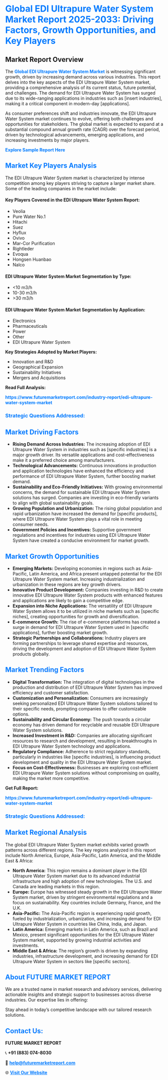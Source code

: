 <h1 style="color: #007BFF;">Global EDI Ultrapure Water System Market Report 2025-2033: Driving Factors, Growth Opportunities, and Key Players</h1>

<section id="overview">
<h2>Market Report Overview</h2>
<p>The <a href="https://www.futuremarketreport.com/industry-report/edi-ultrapure-water-system-market" style="color: #007BFF; text-decoration: none;"><strong>Global EDI Ultrapure Water System Market</strong></a> is witnessing significant growth, driven by increasing demand across various industries. This report delves into the key aspects of the EDI Ultrapure Water System market, providing a comprehensive analysis of its current status, future potential, and challenges. The demand for EDI Ultrapure Water System has surged due to its wide-ranging applications in industries such as [insert industries], making it a critical component in modern-day [applications].</p>
<p>As consumer preferences shift and industries innovate, the EDI Ultrapure Water System market continues to evolve, offering both challenges and opportunities for stakeholders. The global market is expected to expand at a substantial compound annual growth rate (CAGR) over the forecast period, driven by technological advancements, emerging applications, and increasing investments by major players.</p>
</section>

<section id="overview">
<p><a href="https://www.futuremarketreport.com/request-sample/reportId=127672" style="color: #007BFF; text-decoration: none;"><strong>Explore Sample Report Here</strong></a></p>
</section>

<section id="key-players">
<h2 style="color: #007BFF;">Market Key Players Analysis</h2>
<p>The EDI Ultrapure Water System market is characterized by intense competition among key players striving to capture a larger market share. Some of the leading companies in the market include:</p>
<h4>Key Players Covered in the EDI Ultrapure Water System Report:</h4>
<ul><li>Veolia</li><li>Pure Water No.1</li><li>Hitachi</li><li>Suez</li><li>Hyflux</li><li>Ovivo</li><li>Mar-Cor Purification</li><li>Rightleder</li><li>Evoqua</li><li>Hongsen Huanbao</li><li>Nalco</li></ul>
<h4>EDI Ultrapure Water System Market Segmentation by Type:</h4>
<ul><li>&lt;10 m3/h</li><li>10-30 m3/h</li><li>&gt;30 m3/h</li></ul>

<h4>EDI Ultrapure Water System Market Segmentation by Application:</h4>
<ul><li>Electronics</li><li>Pharmaceuticals</li><li>Power</li><li>Other</li><li>EDI Ultrapure Water System</li></ul>
<p><strong>Key Strategies Adopted by Market Players:</strong></p>
<ul>
<li>Innovation and R&D</li>
<li>Geographical Expansion</li>
<li>Sustainability Initiatives</li>
<li>Mergers and Acquisitions</li>
</ul>
</section>

<section>
<p><strong>Read Full Analysis: </strong></p><a href="https://www.futuremarketreport.com/industry-report/edi-ultrapure-water-system-market" style="color: #007BFF; text-decoration: none;"><strong>https://www.futuremarketreport.com/industry-report/edi-ultrapure-water-system-market</strong></a>
<h3 style="color: #007BFF;">Strategic Questions Addressed:</h3>
</section>

<section id="driving-factors">
<h2 style="color: #007BFF;">Market Driving Factors</h2>
<ul>
<li><strong>Rising Demand Across Industries:</strong> The increasing adoption of EDI Ultrapure Water System in industries such as [specific industries] is a major growth driver. Its versatile applications and cost-effectiveness make it a preferred choice among manufacturers.</li>
<li><strong>Technological Advancements:</strong> Continuous innovations in production and application technologies have enhanced the efficiency and performance of EDI Ultrapure Water System, further boosting market demand.</li>
<li><strong>Sustainability and Eco-Friendly Initiatives:</strong> With growing environmental concerns, the demand for sustainable EDI Ultrapure Water System solutions has surged. Companies are investing in eco-friendly variants to align with global sustainability goals.</li>
<li><strong>Growing Population and Urbanization:</strong> The rising global population and rapid urbanization have increased the demand for [specific products], where EDI Ultrapure Water System plays a vital role in meeting consumer needs.</li>
<li><strong>Government Policies and Incentives:</strong> Supportive government regulations and incentives for industries using EDI Ultrapure Water System have created a conducive environment for market growth.</li>
</ul>
</section>

<section id="growth-opportunities">
<h2 style="color: #007BFF;">Market Growth Opportunities</h2>
<ul>
<li><strong>Emerging Markets:</strong> Developing economies in regions such as Asia-Pacific, Latin America, and Africa present untapped potential for the EDI Ultrapure Water System market. Increasing industrialization and urbanization in these regions are key growth drivers.</li>
<li><strong>Innovative Product Development:</strong> Companies investing in R&D to create innovative EDI Ultrapure Water System products with enhanced features and applications are likely to gain a competitive edge.</li>
<li><strong>Expansion into Niche Applications:</strong> The versatility of EDI Ultrapure Water System allows it to be utilized in niche markets such as [specific niches], creating opportunities for growth and diversification.</li>
<li><strong>E-commerce Growth:</strong> The rise of e-commerce platforms has created a surge in demand for EDI Ultrapure Water System used in [specific applications], further boosting market growth.</li>
<li><strong>Strategic Partnerships and Collaborations:</strong> Industry players are forming partnerships to leverage shared expertise and resources, driving the development and adoption of EDI Ultrapure Water System products globally.</li>
</ul>
</section>

<section id="trending-factors">
<h2 style="color: #007BFF;">Market Trending Factors</h2>
<ul>
<li><strong>Digital Transformation:</strong> The integration of digital technologies in the production and distribution of EDI Ultrapure Water System has improved efficiency and customer satisfaction.</li>
<li><strong>Customization and Personalization:</strong> Consumers are increasingly seeking personalized EDI Ultrapure Water System solutions tailored to their specific needs, prompting companies to offer customizable options.</li>
<li><strong>Sustainability and Circular Economy:</strong> The push towards a circular economy has driven demand for recyclable and reusable EDI Ultrapure Water System solutions.</li>
<li><strong>Increased Investment in R&D:</strong> Companies are allocating significant resources to research and development, resulting in breakthroughs in EDI Ultrapure Water System technology and applications.</li>
<li><strong>Regulatory Compliance:</strong> Adherence to strict regulatory standards, particularly in industries like [specific industries], is influencing product development and quality in the EDI Ultrapure Water System market.</li>
<li><strong>Focus on Cost-Effectiveness:</strong> Businesses are exploring cost-efficient EDI Ultrapure Water System solutions without compromising on quality, making the market more competitive.</li>
</ul>
</section>

<section>
<p><strong>Get Full Report: </strong></p><a href="https://www.futuremarketreport.com/industry-report/edi-ultrapure-water-system-market" style="color: #007BFF; text-decoration: none;"><strong>https://www.futuremarketreport.com/industry-report/edi-ultrapure-water-system-market</strong></a>
<h3 style="color: #007BFF;">Strategic Questions Addressed:</h3>
</section>


<section id="regional-analysis">
<h2 style="color: #007BFF;">Market Regional Analysis</h2>
<p>The global EDI Ultrapure Water System market exhibits varied growth patterns across different regions. The key regions analyzed in this report include North America, Europe, Asia-Pacific, Latin America, and the Middle East & Africa:</p>
<ul>
<li><strong>North America:</strong> This region remains a dominant player in the EDI Ultrapure Water System market due to its advanced industrial infrastructure and high adoption of new technologies. The U.S. and Canada are leading markets in this region.</li>
<li><strong>Europe:</strong> Europe has witnessed steady growth in the EDI Ultrapure Water System market, driven by stringent environmental regulations and a focus on sustainability. Key countries include Germany, France, and the U.K.</li>
<li><strong>Asia-Pacific:</strong> The Asia-Pacific region is experiencing rapid growth, fueled by industrialization, urbanization, and increasing demand for EDI Ultrapure Water System in countries like China, India, and Japan.</li>
<li><strong>Latin America:</strong> Emerging markets in Latin America, such as Brazil and Mexico, present significant opportunities for the EDI Ultrapure Water System market, supported by growing industrial activities and investments.</li>
<li><strong>Middle East & Africa:</strong> The region’s growth is driven by expanding industries, infrastructure development, and increasing demand for EDI Ultrapure Water System in sectors like [specific sectors].</li>
</ul>
</section>

<footer>
<h2 style="color: #007BFF;">About FUTURE MARKET REPORT</h2>
<p>We are a trusted name in market research and advisory services, delivering actionable insights and strategic support to businesses across diverse industries. Our expertise lies in offering:</p>

<p>Stay ahead in today’s competitive landscape with our tailored research solutions.</p>

<h2 style="color: #007BFF;">Contact Us:</h2>
<p><strong>FUTURE MARKET REPORT</strong></p>
<p>📞 <strong>+91 (883) 074-8030</strong></p>
<p>📧 <strong><a href="mailto:help@futuremarketreport.com" style="color: #007BFF;">help@futuremarketreport.com</a></strong></p>
<p>🌐 <strong><a href="https://www.futuremarketreport.com/" style="color: #007BFF;">Visit Our Website</a></strong></p>
</footer>